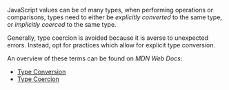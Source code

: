 JavaScript values can be of many types, when performing operations or comparisons, types need to either be _explicitly converted_ to the same type, or _implicitly coerced_ to the same type.

Generally, type coercion is avoided because it is averse to unexpected errors. Instead, opt for practices which allow for explicit type conversion.

An overview of these terms can be found on _MDN Web Docs_:

- [Type Conversion](https://developer.mozilla.org/en-US/docs/Glossary/Type_Conversion)
- [Type Coercion](https://developer.mozilla.org/en-US/docs/Glossary/Type_coercion)
